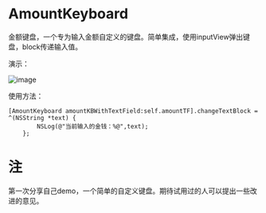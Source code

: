 # AmountKeyboard
金额键盘，一个专为输入金额自定义的键盘。简单集成，使用inputView弹出键盘，block传递输入值。


演示：

![image](https://github.com/coderYeYu/AmountKeyboard/blob/master/AmountKeyboard/amount.gif)

使用方法：

```objc
[AmountKeyboard amountKBWithTextField:self.amountTF].changeTextBlock = ^(NSString *text) {
        NSLog(@"当前输入的金钱：%@",text);
    };
```

# 注
第一次分享自己demo，一个简单的自定义键盘。期待试用过的人可以提出一些改进的意见。

